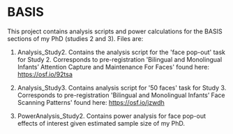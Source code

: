 # BASIS

This project contains analysis scripts and power calculations for the BASIS sections of my PhD (studies 2 and 3). Files are:

  1. Analysis_Study2. Contains the analysis script for the 'face pop-out' task for Study 2. Corresponds to pre-registration 'Bilingual and Monolingual Infants’ Attention Capture and Maintenance For Faces' found here: https://osf.io/92tsa 
  
  2. Analysis_Study3. Contains analysis script for '50 faces' task for Study 3. Corresponds to pre-registration 'Bilingual and Monolingual Infants’ Face Scanning Patterns' found here: https://osf.io/jzwdh
  
  3. PowerAnalysis_Study2. Contains power analysis for face pop-out effects of interest given estimated sample size of my PhD.
